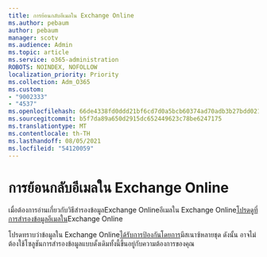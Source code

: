 ```yaml
---
title: การย้อนกลับอีเมลใน Exchange Online
ms.author: pebaum
author: pebaum
manager: scotv
ms.audience: Admin
ms.topic: article
ms.service: o365-administration
ROBOTS: NOINDEX, NOFOLLOW
localization_priority: Priority
ms.collection: Adm_O365
ms.custom:
- "9002333"
- "4537"
ms.openlocfilehash: 66de4338fd0ddd21bf6cd7d0a5bcb60374ad70adb3b27bdd021dbec8a7f163a6
ms.sourcegitcommit: b5f7da89a650d2915dc652449623c78be6247175
ms.translationtype: MT
ms.contentlocale: th-TH
ms.lasthandoff: 08/05/2021
ms.locfileid: "54120059"
---
```

# <a name="backing-up-email-in-exchange-online"></a>การย้อนกลับอีเมลใน Exchange Online

เมื่อต้องการอ่านเกี่ยวกับวิธีสํารองข้อมูลExchange Onlineอีเมลใน Exchange Online[โปรดดูที่ การสํารองข้อมูลอีเมลใน](https://docs.microsoft.com/exchange/back-up-email)Exchange Online

โปรดทราบว่าข้อมูลใน Exchange Online[ได้รับการป้องกันโดยการ](https://docs.microsoft.com/office365/servicedescriptions/exchange-online-service-description/high-availability-and-business-continuity)มีสเนาซ้หลายชุด ดังนั้น อาจไม่ต้องใช้โซลูชันการสํารองข้อมูลแบบดั้งเดิมทั้งนี้ขึ้นอยู่กับความต้องการของคุณ
